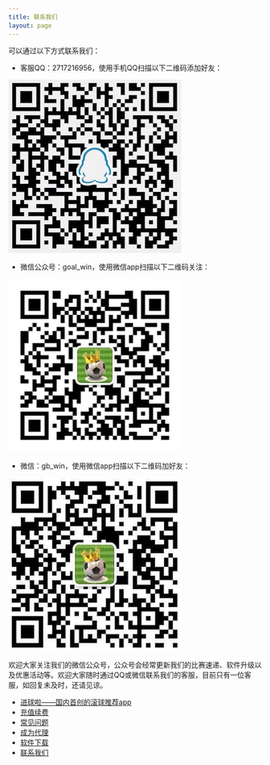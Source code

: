 ```yaml
---
title: 联系我们
layout: page
---
```

可以通过以下方式联系我们：

* 客服QQ：2717216956，使用手机QQ扫描以下二维码添加好友：

![客服QQ：2717216956](/media/files/qq.png)
* 微信公众号：goal_win，使用微信app扫描以下二维码关注：

![微信公众号：goal_win](/media/files/mpweixin.png)
* 微信：gb_win，使用微信app扫描以下二维码加好友：

![微信：gb_win](/media/files/weixin.png)

欢迎大家关注我们的微信公众号，公众号会经常更新我们的比赛速递、软件升级以及优惠活动等。欢迎大家随时通过QQ或微信联系我们的客服，目前只有一位客服，如回复未及时，还请见谅。

  <div class="divider"></div>
  <ul class="listing main-listing">
    <li class="listing-seperator"><a href="/introduce">进球啦——国内首创的滚球推荐app</a></li>
    <li class="listing-seperator"><a href="/pay">充值续费</a></li>
    <li class="listing-seperator"><a href="/faq">常见问题</a></li>
    <li class="listing-seperator"><a href="/agent">成为代理</a></li>
    <li class="listing-seperator"><a href="/download">软件下载</a></li>
    <li class="listing-seperator"><a href="/about.html">联系我们</a></li>
  </ul>

